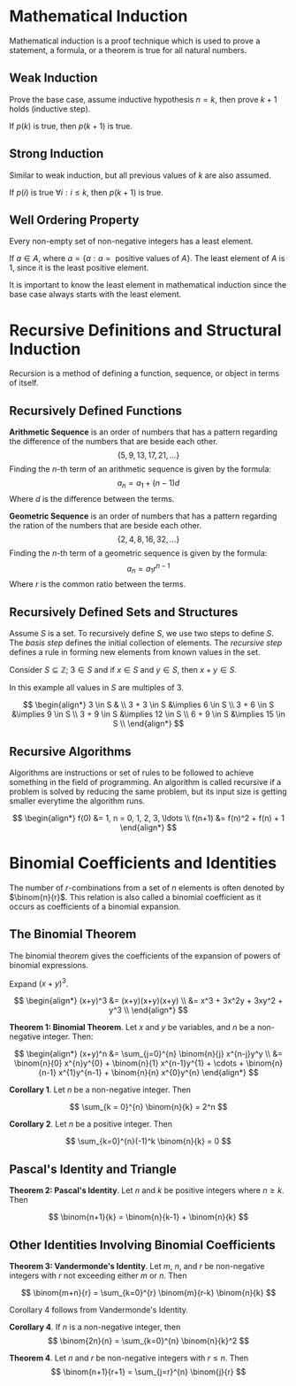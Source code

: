 # Mathematical Induction
Mathematical induction is a proof technique which is used to prove a statement, a formula, or a theorem is true for all natural numbers.

## Weak Induction
Prove the base case, assume inductive hypothesis $n = k$, then prove $k + 1$ holds (inductive step).

If $p(k)$ is true, then $p(k+1)$ is true.

## Strong Induction 
Similar to weak induction, but all previous values of $k$ are also assumed.

If $p(i)$ is true $\forall i : i \leq k$, then $p(k+1)$ is true.

## Well Ordering Property
Every non-empty set of non-negative integers has a least element. 

If $a \in A$, where $a = \{a : a = \text{ positive values of } A\}$. The least element of $A$ is 1, since it is the least positive element.

It is important to know the least element in mathematical induction since the base case always starts with the least element.

# Recursive Definitions and Structural Induction
Recursion is a method of defining a function, sequence, or object in terms of itself.

## Recursively Defined Functions
**Arithmetic Sequence** is an order of numbers that has a pattern regarding the difference of the numbers that are beside each other.
$$
\{5, 9, 13, 17, 21, \ldots\}
$$
Finding the $n$-th term of an arithmetic sequence is given by the formula:
$$
a_n = a_1 + (n - 1)d
$$
Where $d$ is the difference between the terms.

**Geometric Sequence** is an order of numbers that has a pattern regarding the ration of the numbers that are beside each other.
$$
\{2, 4, 8, 16, 32, \ldots \}
$$
Finding the $n$-th term of a geometric sequence is given by the formula: 
$$
a_n = a_1 r^{n-1}
$$
Where $r$ is the common ratio between the terms.

## Recursively Defined Sets and Structures
Assume $S$ is a set. To recursively define $S$, we use two steps to define $S$. The *basis step* defines the initial collection of elements. The *recursive step* defines a rule in forming new elements from known values in the set.

Consider $S \subseteq \mathbb{Z}$; $3 \in S$ and if $x \in S$ and $y \in S$, then $x + y \in S$.

In this example all values in $S$ are multiples of $3$.

$$
\begin{align*}
3 \in S & \\
3 + 3 \in S &\implies 6 \in S \\
3 + 6 \in S &\implies 9 \in S \\
3 + 9 \in S &\implies 12 \in S \\
6 + 9 \in S &\implies 15 \in S \\
\end{align*}
$$

## Recursive Algorithms
Algorithms are instructions or set of rules to be followed to achieve something in the field of programming. An algorithm is called recursive if a problem is solved by reducing the same problem, but its input size is getting smaller everytime the algorithm runs.

$$
\begin{align*}
f(0) &= 1, n = 0, 1, 2, 3, \ldots \\
f(n+1) &= f(n)^2 + f(n) + 1
\end{align*}
$$

# Binomial Coefficients and Identities
The number of $r$-combinations from a set of $n$ elements is often denoted by $\binom{n}{r}$. This relation is also called a binomial coefficient as it occurs as coefficients of a binomial expansion. 

## The Binomial Theorem 
The binomial theorem gives the coefficients of the expansion of powers of binomial expressions. 

Expand $(x+y)^3$.

$$
\begin{align*}
        (x+y)^3 &= (x+y)(x+y)(x+y) \\
                &= x^3 + 3x^2y + 3xy^2 + y^3 \\
\end{align*}
$$

**Theorem 1: Binomial Theorem**. Let $x$ and $y$ be variables, and $n$ be a non-negative integer. Then: 

$$
\begin{align*}
        (x+y)^n &= \sum_{j=0}^{n} \binom{n}{j} x^{n-j}y^y \\
                &= \binom{n}{0} x^{n}y^{0} + \binom{n}{1} x^{n-1}y^{1} + \cdots + \binom{n}{n-1} x^{1}y^{n-1} + \binom{n}{n} x^{0}y^{n}
\end{align*}
$$

**Corollary 1**. Let $n$ be a non-negative integer. Then

$$
\sum_{k = 0}^{n} \binom{n}{k} = 2^n
$$

**Corollary 2**. Let $n$ be a positive integer. Then

$$
\sum_{k=0}^{n}(-1)^k \binom{n}{k} = 0
$$

## Pascal's Identity and Triangle
**Theorem 2: Pascal's Identity**. Let $n$ and $k$ be positive integers where $n \geq k$. Then

$$
\binom{n+1}{k} = \binom{n}{k-1} + \binom{n}{k}
$$

## Other Identities Involving Binomial Coefficients
**Theorem 3: Vandermonde's Identity**. Let $m$, $n$, and $r$ be non-negative integers with $r$ not exceeding either $m$ or $n$. Then

$$
\binom{m+n}{r} = \sum_{k=0}^{r} \binom{m}{r-k} \binom{n}{k}
$$

Corollary 4 follows from Vandermonde's Identity.

**Corollary 4**. If $n$ is a non-negative integer, then
$$
\binom{2n}{n} = \sum_{k=0}^{n} \binom{n}{k}^2
$$

**Theorem 4**. Let $n$ and $r$ be non-negative integers with $r \leq n$. Then
$$
\binom{n+1}{r+1} = \sum_{j=r}^{n} \binom{j}{r}
$$